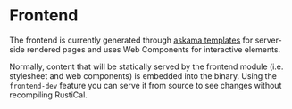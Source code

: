 # Frontend

The frontend is currently generated through [askama templates](https://askama.readthedocs.io/en/stable/) for server-side rendered pages
and uses Web Components for interactive elements.

Normally, content that will be statically served by the frontend module (i.e. stylesheet and web components) is embedded into the binary.
Using the `frontend-dev` feature you can serve it from source to see changes without recompiling RustiCal.
